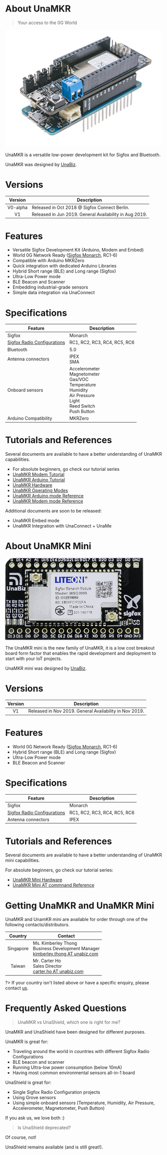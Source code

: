 # About UnaMKR

> Your access to the 0G World

![alt text](img/unamkr-mkrzero.png ":size=300")

UnaMKR is a versatile low-power development kit for Sigfox and Bluetooth.

UnaMKR was designed by [UnaBiz](https://www.unabiz.com).

# Versions

|Version   | Description                                                  |
|:--------:|--------------------------------------------------------------|
| V0-alpha | Released in Oct 2018 @ Sigfox Connect Berlin.                |
| V1       | Released in Jun 2019. General Availability in Aug 2019.      |

# Features

* Versatile Sigfox Development Kit (Arduino, Modem and Embed)
* World 0G Network Ready ([Sigfox Monarch](https://build.sigfox.com/monarch), RC1-6)
* Compatible with Arduino MKRZero
* Quick integration with dedicated Arduino Libraries
* Hybrid Short range (BLE) and Long range (Sigfox)
* Ultra-Low Power mode
* BLE Beacon and Scanner
* Embedding industrial-grade sensors
* Simple data integration via UnaConnect

# Specifications

| Feature               | Description |
|-----------------------|---------|
| Sigfox                | Monarch |
| [Sigfox Radio Configurations](https://build.sigfox.com/sigfox-radio-configurations-rc) | RC1, RC2, RC3, RC4, RC5, RC6 |
| Bluetooth             | 5.0 |
| Antenna connectors    | IPEX<br/>SMA |
| Onboard sensors       | Accelerometer<br/> Magnetometer<br/>Gas/VOC<br/>Temperature<br/>Humidity<br/>Air Pressure<br/>Light<br/>Reed Switch<br/>Push Button |
| Arduino Compatibility | MKRZero |

# Tutorials and References

Several documents are available to have a better understanding of UnaMKR capabilities.

* For absolute beginners, go check our tutorial series
* [UnaMKR Modem Tutorial](01-Tutorial-Modem "UnaMKR Modem Tutorial")
* [UnaMKR Arduino Tutorial](02-Tutorial-Arduino "UnaMKR Arduino Tutorial")
* [UnaMKR Hardware](10-Hardware "UnaMKR Hardware")
* [UnaMKR Operating Modes](20-Modes "UnaMKR Operating Modes")
* [UnaMKR Arduino mode Reference](30-Arduino "UnaMKR Arduino mode Reference")
* [UnaMKR Modem mode Reference](39-Modem "UnaMKR Modem mode Reference")

Additional documents are soon to be released:

* UnaMKR Embed mode
* UnaMKR Integration with UnaConnect + UnaMe

# About UnaMKR Mini

![alt text](img/unamkr-mini.png ":size=200")

The UnaMKR mini is the new family of UnaMKR, it is a low cost breakout board form factor that enables the rapid development and deployment to start with your IoT projects.

UnaMKR mini was designed by [UnaBiz](https://www.unabiz.com).

# Versions

|Version   | Description                                                  |
|:--------:|--------------------------------------------------------------|
| V1       | Released in Nov 2019. General Availability in Nov 2019.      |

# Features

* World 0G Network Ready ([Sigfox Monarch](https://build.sigfox.com/monarch), RC1-6)
* Hybrid Short range (BLE) and Long range (Sigfox)
* Ultra-Low Power mode
* BLE Beacon and Scanner

# Specifications

| Feature               | Description |
|-----------------------|---------|
| Sigfox                | Monarch |
| [Sigfox Radio Configurations](https://build.sigfox.com/sigfox-radio-configurations-rc) | RC1, RC2, RC3, RC4, RC5, RC6 |
| Antenna connectors    | IPEX |

# Tutorials and References

Several documents are available to have a better understanding of UnaMKR mini capabilities.

For absolute beginners, go check our tutorial series:

* [UnaMKR Mini Hardware](10.1-Hardware.md "UnaMKR Mini Hardware")
* [UnaMKR Mini AT commnand Reference](39.1-Modem.md "UnaMKR Mini Modem mode Reference")

# Getting UnaMKR and UnaMKR Mini

UnaMKR and UnamKR mini are available for order through one of the following contacts/distributors.

| Country   | Contact |
|:---------:|---------|
| Singapore | Ms. Kimberley Thong<br/>Business Development Manager<br/>[kimberley.thong AT unabiz.com](mailto:kimberley.thong@unabiz.com) |
| Taiwan    | Mr. Carter Ho<br/>Sales Director<br/>[carter.ho AT unabiz.com](mailto:carter.ho@unabiz.com) |

?> If your country isn't listed above or have a specific enquiry, please contact [us](https://www.unabiz.com/contact).


# Frequently Asked Questions

> UnaMKR vs UnaShield, which one is right for me?

UnaMKR and UnaShield have been designed for different purposes.

UnaMKR is great for:

* Traveling around the world in countries with different Sigfox Radio Configurations
* BLE beacon and scanner
* Running Ultra-low power consumption (below 10mA)
* Having most common environmental sensors all-in-1 board

UnaShield is great for:

* Single Sigfox Radio Configuration projects
* Using Grove sensors
* Using simple onboard sensors (Temperature, Humidity, Air Pressure, Accelerometer, Magnetometer, Push Button)

If you ask us, we love both :)

> Is UnaShield deprecated?

Of course, not!

UnaShield remains available (and is still great!).

